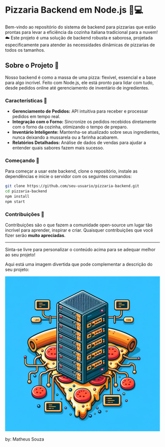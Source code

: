 

# Pizzaria Backend em Node.js :pizza::computer:

Bem-vindo ao repositório do sistema de backend para pizzarias que estão prontas para levar a eficiência da cozinha italiana tradicional para a nuvem! :cloud: Este projeto é uma solução de backend robusta e saborosa, projetada especificamente para atender às necessidades dinâmicas de pizzarias de todos os tamanhos.

## Sobre o Projeto :notebook_with_decorative_cover:

Nosso backend é como a massa de uma pizza: flexível, essencial e a base para algo incrível. Feito com Node.js, ele está pronto para lidar com tudo, desde pedidos online até gerenciamento de inventário de ingredientes.

### Características :star2:

- **Gerenciamento de Pedidos:** API intuitiva para receber e processar pedidos em tempo real.
- **Integração com o Forno:** Sincronize os pedidos recebidos diretamente com o forno da cozinha, otimizando o tempo de preparo.
- **Inventário Inteligente:** Mantenha-se atualizado sobre seus ingredientes, nunca deixando a mussarela ou a farinha acabarem.
- **Relatórios Detalhados:** Análise de dados de vendas para ajudar a entender quais sabores fazem mais sucesso.

### Começando :rocket:

Para começar a usar este backend, clone o repositório, instale as dependências e inicie o servidor com os seguintes comandos:

```bash
git clone https://github.com/seu-usuario/pizzaria-backend.git
cd pizzaria-backend
npm install
npm start
```

### Contribuições :handshake:

Contribuições são o que fazem a comunidade open-source um lugar tão incrível para aprender, inspirar e criar. Quaisquer contribuições que você fizer serão **muito apreciadas**.

---

Sinta-se livre para personalizar o conteúdo acima para se adequar melhor ao seu projeto!

Aqui está uma imagem divertida que pode complementar a descrição do seu projeto:

![Imagem representativa do backend de uma pizzaria](./src/img/imgPizzaria.webp)


by: Matheus Souza
